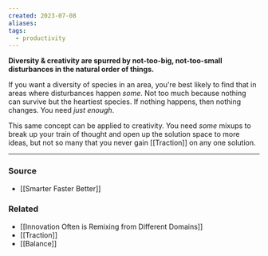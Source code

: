 ```yaml
---
created: 2023-07-08
aliases: 
tags:
  - productivity
---
```

**Diversity & creativity are spurred by not-too-big, not-too-small disturbances in the natural order of things.**

If you want a diversity of species in an area, you're best likely to find that in areas where disturbances happen *some*. Not too much because nothing can survive but the heartiest species. If nothing happens, then nothing changes. You need *just enough*. 

This same concept can be applied to creativity. You need *some* mixups to break up your train of thought and open up the solution space to more ideas, but not so many that you never gain [[Traction]] on any one solution.

---

### Source
- [[Smarter Faster Better]]

### Related
- [[Innovation Often is Remixing from Different Domains]] 
- [[Traction]]
- [[Balance]]